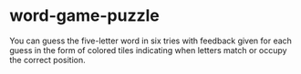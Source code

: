 # word-game-puzzle

You can guess the five-letter word in six tries with feedback given for each guess in the form of colored tiles indicating when letters match or occupy the correct position.
